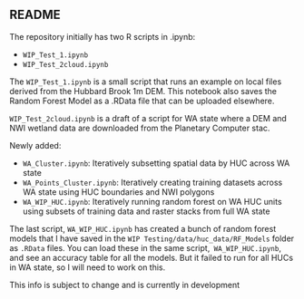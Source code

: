 ## README

The repository initially has two R scripts in .ipynb:

- `WIP_Test_1.ipynb`
- `WIP_Test_2cloud.ipynb`

The `WIP_Test_1.ipynb` is a small script that runs an example on local files derived from the Hubbard Brook 1m DEM. 
This notebook also saves the Random Forest Model as a .RData file that can be uploaded elsewhere.

`WIP_Test_2cloud.ipynb` is a draft of a script for WA state where a DEM and NWI wetland data are downloaded from the Planetary Computer stac.

Newly added: 

- `WA_Cluster.ipynb`: Iteratively subsetting spatial data by HUC across WA state
- `WA_Points_Cluster.ipynb`: Iteratively creating training datasets across WA state using HUC boundaries and NWI polygons
- `WA_WIP_HUC.ipynb`: Iteratively running random forest on WA HUC units using subsets of training data and raster stacks from full WA state

The last script, `WA_WIP_HUC.ipynb` has created a bunch of random forest models that I have saved in the `WIP Testing/data/huc_data/RF_Models` folder as `.RData` files. You can load these in the same script,` WA_WIP_HUC.ipynb`, and see an accuracy table for all the models. But it failed to run for all HUCs in WA state, so I will need to work on this. 

This info is subject to change and is currently in development 
